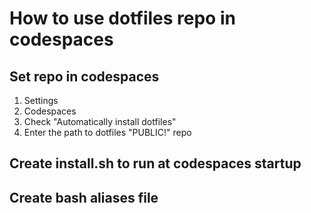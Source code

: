 # How to use dotfiles repo in codespaces

## Set repo in codespaces
1. Settings
2. Codespaces
3. Check "Automatically install dotfiles"
4. Enter the path to dotfiles "PUBLIC!" repo

## Create install.sh to run at codespaces startup

## Create bash aliases file
